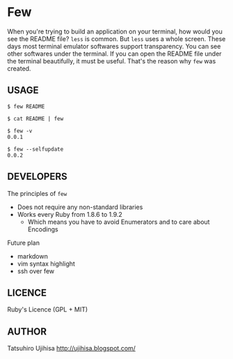 # Few

When you're trying to build an application on your terminal, how would you see the README file? `less` is common. But `less` uses a whole screen. These days most terminal emulator softwares support transparency. You can see other softwares under the terminal. If you can open the README file under the terminal beautifully, it must be useful. That's the reason why `few` was created.

## USAGE

    $ few README

    $ cat README | few

    $ few -v
    0.0.1

    $ few --selfupdate
    0.0.2

## DEVELOPERS

The principles of `few`

* Does not require any non-standard libraries
* Works every Ruby from 1.8.6 to 1.9.2
    * Which means you have to avoid Enumerators and to care about Encodings

Future plan

* markdown
* vim syntax highlight
* ssh over few

## LICENCE

Ruby's Licence (GPL + MIT)

## AUTHOR

Tatsuhiro Ujihisa <http://ujihisa.blogspot.com/>
